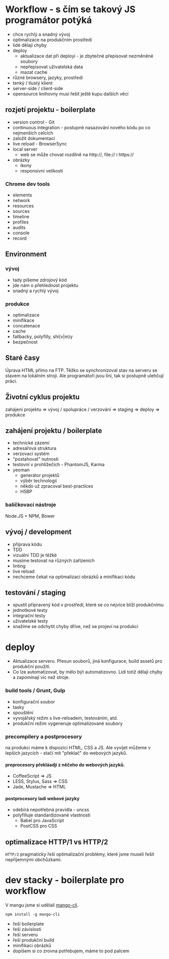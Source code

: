 # Workflow - s čím se takový JS programátor potýká

- chce rychlý a snadný vývoj
- optimalizace na produkčním prostředí
- lidé dělají chyby
- deploy
  - aktualizace dat při deployi - je zbytečné přepisovat nezměněné soubory
  - nepřepisovat uživatelská data
  - mazat cache
- různé browsery, jazyky, prostředí
- tenký / tlustý klient
- server-side / client-side
- opensource knihovny musí řešit ještě kupu dalších věcí

## rozjetí projektu - boilerplate
- version control - Git
- continuous integration - postupné nasazování nového kódu po co nejmenších celcích
- založit dokumentaci
- live reload - BrowserSync
- local server
  - web se může chovat rozdílně na http://, file:// i https://
- obrázky
  - ikony
  - responsivní velikosti

### Chrome dev tools

- elements
- network
- resources
- sources
- timeline
- profiles
- audits
- console
- record

## Environment

### vývoj

- tady píšeme zdrojový kód
- jde nám o přehlednost projektu
- snadný a rychlý vývoj

### produkce

- optimalizace
- minifikace
- concatenace
- cache
- fallbacky, polyfilly, shi(v|m)y
- bezpečnost

## Staré časy

Úprava HTML přímo na FTP. Těžko se synchronizoval stav na serveru se stavem na lokálním stroji. Ale programátoří jsou líní, tak si postupně ulehčují práci.

## Životní cyklus projektu

zahájení projektu => vývoj / spolupráce / verzování => staging => deploy => produkce


## zahájení projektu / boilerplate

- technické zázemí
- adresářová struktura
- verzovací systém
- "postahovat" nutnosti
- testovní v prohlížečích - PhantomJS, Karma
- yeoman
  - generátor projektů
  - výběr technologií
  - někdo už zpracoval best-practices
  - H5BP

### balíčkovací nástroje

Node.JS + NPM, Bower

## vývoj / development

- příprava kódu
- TDD
- vizuální TDD je těžké
- musíme testovat na různých zařízeních
- linting
- live reload
- nechceme čekat na optimalizaci obrázků a minifikaci kódu

## testování / staging

- spustit připravený kód v prostředí, které se co nejvíce blíží produkčnímu
- jednotkové testy
- integrační testy
- uživatelské testy
- snažíme se odchytit chyby dříve, než se projeví na produkci

# deploy

- Aktualizace serveru. Přesun souborů, jiná konfigurace, build assetů pro produkční použití.
- Co lze automatizovat, by mělo být automatizovno. Lidi totiž dělají chyby a zapomínají víc než stroje.

### build tools / Grunt, Gulp

- konfigurační soubor
- tasky
- spouštění
- vyvojářský režim s live-reloadem, testováním, atd.
- produkční režim vygeneruje optimalizované soubory

### precompilery a postprocesory

na produkci máme k dispozici HTML, CSS a JS. Ale vyvíjet můžeme v lepších jazycích - stačí mít "překlač" do webových jazyků.

#### preprocesory překláadjí z něčeho do webových jazyků.

- CoffeeScript => JS
- LESS, Stylus, Sass => CSS
- Jade, Mustache => HTML

#### postprocesory ladí webové jazyky

- odebírá nepotřebná pravidla - uncss
- polyfilluje standardizované vlastnosti
  - Babel pro JavaScript
  - PostCSS pro CSS

## optimalizace HTTP/1 vs HTTP/2

`HTTP/2` pragmaticky řeší optimalizační problémy, které jsme museli řešit nepříjemnými obchůzkami.

# dev stacky - boilerplate pro workflow

V mangu jsme si udělali [mango-cli](http://mangoweb.github.io/mango/).

```
npm install -g mango-cli
```

- řeší boilerplate
- řeší závislosti
- řeší serveru
- řeší produkční build
- minifikaci obrázků
- dopíšem si co zrovna potřebujem, máme to pod palcem
